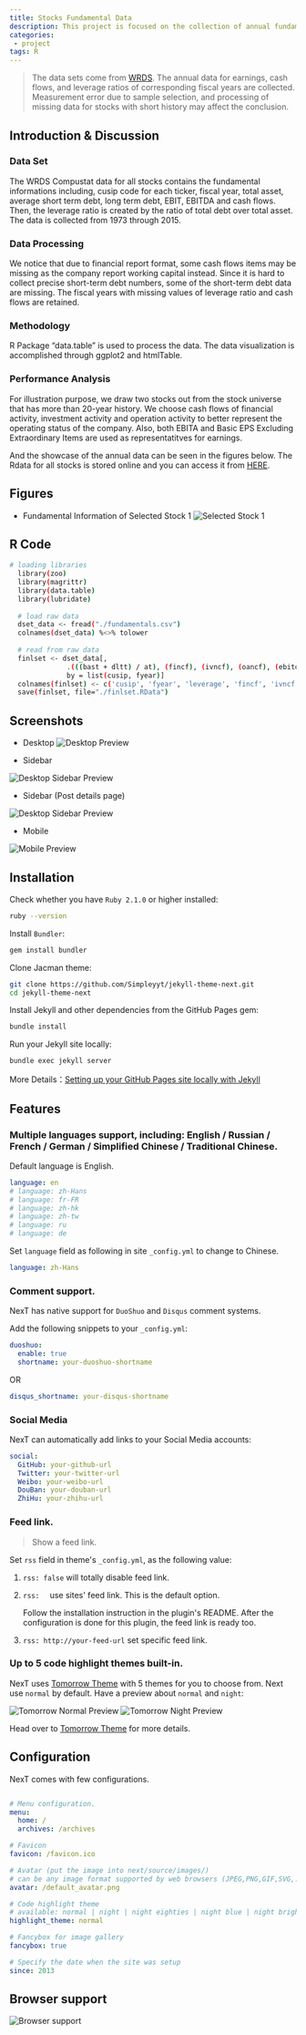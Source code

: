 ```yaml
---
title: Stocks Fundamental Data
description: This project is focused on the collection of annual fundamental data for all stocks.
categories:
 - project
tags: R
---
```


> The data sets come from [WRDS](https://wrds-web.wharton.upenn.edu/wrds/). The annual data for earnings, cash flows, and leverage ratios of corresponding fiscal years are collected. Measurement error due to sample selection, and processing of missing data for stocks with short history may affect the conclusion.

<!-- more -->

## Introduction & Discussion

### Data Set

The WRDS Compustat data for all stocks contains the fundamental informations including, cusip code for each ticker, fiscal year, total asset, average short term debt, long term debt, EBIT, EBITDA and cash flows. Then, the leverage ratio is created by the ratio of total debt over total asset. The data is collected from 1973 through 2015.

### Data Processing

We notice that due to financial report format, some cash flows items may be missing as the company report working capital instead. Since it is hard to collect precise short-term debt numbers, some of the short-term debt data are missing. The fiscal years with missing values of leverage ratio and cash flows are retained.

### Methodology

R Package “data.table” is used to process the data. The data visualization is accomplished through ggplot2 and htmlTable.

### Performance Analysis

For illustration purpose, we draw two stocks out from the stock universe that has more than 20-year history. We choose cash flows of financial activity, investment activity and operation activity to better represent the operating status of the company. Also, both EBITA and Basic EPS Excluding Extraordinary Items are used as representatitves for earnings.

And the showcase of the annual data can be seen in the figures below. The Rdata for all stocks is stored online and you can access it from [HERE](https://drive.google.com/open?id=1r4DB9YSqYHzpy-8OpAEm0RT5kjYxqdeq).

## Figures

* Fundamental Information of Selected Stock 1
![Selected Stock 1](/assets/images/blog1.png)

## R Code

```sh
# loading libraries
  library(zoo)
  library(magrittr)
  library(data.table)
  library(lubridate)
  
  # load raw data
  dset_data <- fread("./fundamentals.csv")
  colnames(dset_data) %<>% tolower
  
  # read from raw data
  finlset <- dset_data[, 
              .(((bast + dltt) / at), (fincf), (ivncf), (oancf), (ebitda), (epspx)),
              by = list(cusip, fyear)]
  colnames(finlset) <- c('cusip', 'fyear', 'leverage', 'fincf', 'ivncf', 'oancf', 'ebitda', 'epsbasic')
  save(finlset, file="./finlset.RData")
```

## Screenshots

* Desktop
![Desktop Preview](http://iissnan.com/nexus/next/desktop-preview.png)

* Sidebar

![Desktop Sidebar Preview](http://iissnan.com/nexus/next/desktop-sidebar-preview.png)

* Sidebar (Post details page)

![Desktop Sidebar Preview](http://iissnan.com/nexus/next/desktop-sidebar-toc.png)

* Mobile

![Mobile Preview](http://iissnan.com/nexus/next/mobile.png)


## Installation

Check whether you have `Ruby 2.1.0` or higher installed:

```sh
ruby --version
```

Install `Bundler`:

```sh
gem install bundler
```

Clone Jacman theme:

```sh
git clone https://github.com/Simpleyyt/jekyll-theme-next.git
cd jekyll-theme-next
```

Install Jekyll and other dependencies from the GitHub Pages gem:

```sh
bundle install
```

Run your Jekyll site locally:

```sh
bundle exec jekyll server
```

More Details：[Setting up your GitHub Pages site locally with Jekyll](https://help.github.com/articles/setting-up-your-github-pages-site-locally-with-jekyll/)


## Features

### Multiple languages support, including: English / Russian / French / German / Simplified Chinese / Traditional Chinese.

Default language is English.

```yml
language: en
# language: zh-Hans
# language: fr-FR
# language: zh-hk
# language: zh-tw
# language: ru
# language: de
```

Set `language` field as following in site `_config.yml` to change to Chinese.

```yml
language: zh-Hans
```

### Comment support.

NexT has native support for `DuoShuo` and `Disqus` comment systems.

Add the following snippets to your `_config.yml`:

```yml
duoshuo:
  enable: true
  shortname: your-duoshuo-shortname
```

OR

```yml
disqus_shortname: your-disqus-shortname
```

### Social Media

NexT can automatically add links to your Social Media accounts:

```yml
social:
  GitHub: your-github-url
  Twitter: your-twitter-url
  Weibo: your-weibo-url
  DouBan: your-douban-url
  ZhiHu: your-zhihu-url
```

### Feed link.

> Show a feed link.

Set `rss` field in theme's `_config.yml`, as the following value:

1. `rss: false` will totally disable feed link.
2. `rss:  ` use sites' feed link. This is the default option.

    Follow the installation instruction in the plugin's README. After the configuration is done for this plugin, the feed link is ready too.

3. `rss: http://your-feed-url` set specific feed link.

### Up to 5 code highlight themes built-in.

NexT uses [Tomorrow Theme](https://github.com/chriskempson/tomorrow-theme) with 5 themes for you to choose from.
Next use `normal` by default. Have a preview about `normal` and `night`:

![Tomorrow Normal Preview](http://iissnan.com/nexus/next/tomorrow-normal.png)
![Tomorrow Night Preview](http://iissnan.com/nexus/next/tomorrow-night.png)

Head over to [Tomorrow Theme](https://github.com/chriskempson/tomorrow-theme) for more details.

## Configuration

NexT comes with few configurations.

```yml

# Menu configuration.
menu:
  home: /
  archives: /archives

# Favicon
favicon: /favicon.ico

# Avatar (put the image into next/source/images/)
# can be any image format supported by web browsers (JPEG,PNG,GIF,SVG,..)
avatar: /default_avatar.png

# Code highlight theme
# available: normal | night | night eighties | night blue | night bright
highlight_theme: normal

# Fancybox for image gallery
fancybox: true

# Specify the date when the site was setup
since: 2013

```

## Browser support

![Browser support](http://iissnan.com/nexus/next/browser-support.png)
